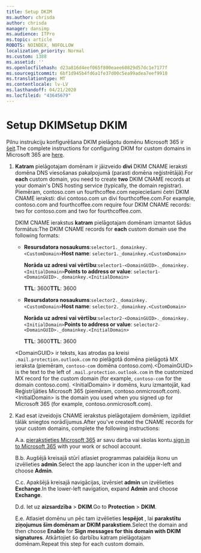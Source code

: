 ```yaml
---
title: Setup DKIM
ms.author: chrisda
author: chrisda
manager: dansimp
ms.audience: ITPro
ms.topic: article
ROBOTS: NOINDEX, NOFOLLOW
localization_priority: Normal
ms.custom: 1388
ms.assetid: ''
ms.openlocfilehash: d23a816d4eef065f800eaee60829d57dc1e7177f
ms.sourcegitcommit: 6bf1d945b4fd6a1fe37d00c5ea99adea7eef9910
ms.translationtype: MT
ms.contentlocale: lv-LV
ms.lasthandoff: 04/21/2020
ms.locfileid: "43645679"
---
```

# <a name="setup-dkim"></a><span data-ttu-id="f305c-102">Setup DKIM</span><span class="sxs-lookup"><span data-stu-id="f305c-102">Setup DKIM</span></span>

<span data-ttu-id="f305c-103">Pilnu instrukciju konfigurēšana DKIM pielāgotu domēnu Microsoft 365 ir [šeit](https://docs.microsoft.com/office365/SecurityCompliance/use-dkim-to-validate-outbound-email#what-you-need-to-do-to-manually-set-up-dkim-in-office-365).</span><span class="sxs-lookup"><span data-stu-id="f305c-103">The complete instructions for configuring DKIM for custom domains in Microsoft 365 are [here](https://docs.microsoft.com/office365/SecurityCompliance/use-dkim-to-validate-outbound-email#what-you-need-to-do-to-manually-set-up-dkim-in-office-365).</span></span>

1. <span data-ttu-id="f305c-104">**Katram** pielāgotajam domēnam ir jāizveido **divi** DKIM CNAME ieraksti domēna DNS viesošanas pakalpojumā (parasti domēna reģistrētājā).</span><span class="sxs-lookup"><span data-stu-id="f305c-104">For **each** custom domain, you need to create **two** DKIM CNAME records at your domain's DNS hosting service (typically, the domain registrar).</span></span> <span data-ttu-id="f305c-105">Piemēram, contoso.com un fourthcoffee.com nepieciešami četri DKIM CNAME ieraksti: divi contoso.com un divi fourthcoffee.com.</span><span class="sxs-lookup"><span data-stu-id="f305c-105">For example, contoso.com and fourthcoffee.com require four DKIM CNAME records: two for contoso.com and two for fourthcoffee.com.</span></span>

   <span data-ttu-id="f305c-106">DKIM CNAME ierakstus **katram** pielāgotajam domēnam izmantot šādus formātus:</span><span class="sxs-lookup"><span data-stu-id="f305c-106">The DKIM CNAME records for **each** custom domain use the following formats:</span></span>

   - <span data-ttu-id="f305c-107">**Resursdatora nosaukums**:`selector1._domainkey.<CustomDomain>`</span><span class="sxs-lookup"><span data-stu-id="f305c-107">**Host name**: `selector1._domainkey.<CustomDomain>`</span></span>

     <span data-ttu-id="f305c-108">**Norāda uz adresi vai vērtību**:`selector1-<DomainGUID>._domainkey.<InitialDomain>`</span><span class="sxs-lookup"><span data-stu-id="f305c-108">**Points to address or value**: `selector1-<DomainGUID>._domainkey.<InitialDomain>`</span></span>

     <span data-ttu-id="f305c-109">**TTL**: 3600</span><span class="sxs-lookup"><span data-stu-id="f305c-109">**TTL**: 3600</span></span>

   - <span data-ttu-id="f305c-110">**Resursdatora nosaukums**:`selector2._domainkey.<CustomDomain>`</span><span class="sxs-lookup"><span data-stu-id="f305c-110">**Host name**: `selector2._domainkey.<CustomDomain>`</span></span>

     <span data-ttu-id="f305c-111">**Norāda uz adresi vai vērtību**:`selector2-<DomainGUID>._domainkey.<InitialDomain>`</span><span class="sxs-lookup"><span data-stu-id="f305c-111">**Points to address or value**: `selector2-<DomainGUID>._domainkey.<InitialDomain>`</span></span>

     <span data-ttu-id="f305c-112">**TTL**: 3600</span><span class="sxs-lookup"><span data-stu-id="f305c-112">**TTL**: 3600</span></span>

   <span data-ttu-id="f305c-113">\<DomainGUID\> ir teksts, kas atrodas pa kreisi `.mail.protection.outlook.com` no pielāgotā domēna pielāgotā MX ieraksta (piemēram, `contoso-com` domēna contoso.com).</span><span class="sxs-lookup"><span data-stu-id="f305c-113">\<DomainGUID\> is the text to the left of `.mail.protection.outlook.com` in the customized MX record for the custom domain (for example, `contoso-com` for the domain contoso.com).</span></span> <span data-ttu-id="f305c-114">\<InitialDomain\> ir domēns, kuru izmantojāt, kad Reģistrījāties Microsoft 365 (piemēram, contoso.onmicrosoft.com).</span><span class="sxs-lookup"><span data-stu-id="f305c-114">\<InitialDomain\> is the domain you used when you signed up for Microsoft 365 (for example, contoso.onmicrosoft.com).</span></span>

2. <span data-ttu-id="f305c-115">Kad esat izveidojis CNAME ierakstus pielāgotajiem domēniem, izpildiet tālāk sniegtos norādījumus.</span><span class="sxs-lookup"><span data-stu-id="f305c-115">After you've created the CNAME records for your custom domains, complete the following instructions:</span></span>

   <span data-ttu-id="f305c-116">A.</span><span class="sxs-lookup"><span data-stu-id="f305c-116">a.</span></span> <span data-ttu-id="f305c-117">[pierakstieties Microsoft 365](https://support.office.microsoft.com/article/e9eb7d51-5430-4929-91ab-6157c5a050b4) ar savu darba vai skolas kontu.</span><span class="sxs-lookup"><span data-stu-id="f305c-117">[sign in to Microsoft 365](https://support.office.microsoft.com/article/e9eb7d51-5430-4929-91ab-6157c5a050b4) with your work or school account.</span></span>

   <span data-ttu-id="f305c-118">B.</span><span class="sxs-lookup"><span data-stu-id="f305c-118">b.</span></span> <span data-ttu-id="f305c-119">Augšējā kreisajā stūrī atlasiet programmas palaidēja ikonu un izvēlieties **admin**.</span><span class="sxs-lookup"><span data-stu-id="f305c-119">Select the app launcher icon in the upper-left and choose **Admin**.</span></span>

   <span data-ttu-id="f305c-120">C.</span><span class="sxs-lookup"><span data-stu-id="f305c-120">c.</span></span> <span data-ttu-id="f305c-121">Apakšējā kreisajā navigācijas, izvērsiet **admin** un izvēlieties **Exchange**.</span><span class="sxs-lookup"><span data-stu-id="f305c-121">In the lower-left navigation, expand **Admin** and choose **Exchange**.</span></span>

   <span data-ttu-id="f305c-122">D.</span><span class="sxs-lookup"><span data-stu-id="f305c-122">d.</span></span> <span data-ttu-id="f305c-123">Iet uz **aizsardzība** > **DKIM**.</span><span class="sxs-lookup"><span data-stu-id="f305c-123">Go to **Protection** > **DKIM**.</span></span>

   <span data-ttu-id="f305c-124">E.</span><span class="sxs-lookup"><span data-stu-id="f305c-124">e.</span></span> <span data-ttu-id="f305c-125">Atlasiet domēnu un pēc tam izvēlieties **Iespējot** , lai **parakstītu ziņojumus šim domēnam ar DKIM parakstiem**.</span><span class="sxs-lookup"><span data-stu-id="f305c-125">Select the domain and then choose **Enable** for **Sign messages for this domain with DKIM signatures**.</span></span> <span data-ttu-id="f305c-126">Atkārtojiet šo darbību katram pielāgotajam domēnam.</span><span class="sxs-lookup"><span data-stu-id="f305c-126">Repeat this step for each custom domain.</span></span>
